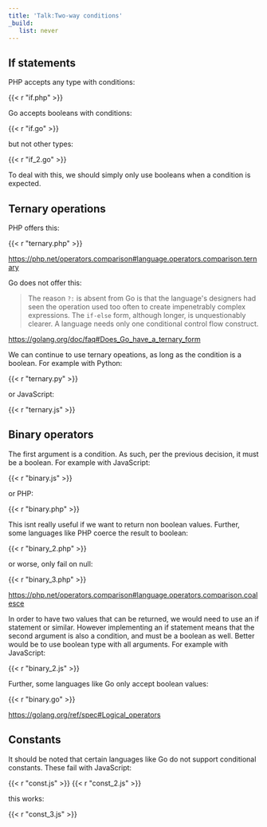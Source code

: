 ```yaml
---
title: 'Talk:Two-way conditions'
_build:
   list: never
---
```


## If statements

PHP accepts any type with conditions:

{{< r "if.php" >}}

Go accepts booleans with conditions:

{{< r "if.go" >}}

but not other types:

{{< r "if_2.go" >}}

To deal with this, we should simply only use booleans when a condition is
expected.

## Ternary operations

PHP offers this:

{{< r "ternary.php" >}}

<https://php.net/operators.comparison#language.operators.comparison.ternary>

Go does not offer this:

> The reason `?:` is absent from Go is that the language's designers had seen
> the operation used too often to create impenetrably complex expressions. The
> `if-else` form, although longer, is unquestionably clearer. A language needs
> only one conditional control flow construct.

<https://golang.org/doc/faq#Does_Go_have_a_ternary_form>

We can continue to use ternary opeations, as long as the condition is a
boolean. For example with Python:

{{< r "ternary.py" >}}

or JavaScript:

{{< r "ternary.js" >}}

## Binary operators

The first argument is a condition. As such, per the previous decision, it must
be a boolean. For example with JavaScript:

{{< r "binary.js" >}}

or PHP:

{{< r "binary.php" >}}

This isnt really useful if we want to return non boolean values. Further, some
languages like PHP coerce the result to boolean:

{{< r "binary_2.php" >}}

or worse, only fail on null:

{{< r "binary_3.php" >}}

<https://php.net/operators.comparison#language.operators.comparison.coalesce>

In order to have two values that can be returned, we would need to use an if
statement or similar. However implementing an if statement means that the
second argument is also a condition, and must be a boolean as well. Better
would be to use boolean type with all arguments. For example with JavaScript:

{{< r "binary_2.js" >}}

Further, some languages like Go only accept boolean values:

{{< r "binary.go" >}}

<https://golang.org/ref/spec#Logical_operators>

## Constants

It should be noted that certain languages like Go do not support conditional
constants. These fail with JavaScript:

{{< r "const.js" >}}
{{< r "const_2.js" >}}

this works:

{{< r "const_3.js" >}}
